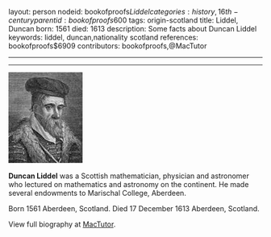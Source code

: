 layout: person
nodeid: bookofproofs$Liddel
categories: history,16th-century
parentid: bookofproofs$600
tags: origin-scotland
title: Liddel, Duncan
born: 1561
died: 1613
description: Some facts about Duncan Liddel
keywords: liddel, duncan,nationality scotland
references: bookofproofs$6909
contributors: bookofproofs,@MacTutor

---


---

![Liddel.jpg](https://github.com/bookofproofs/bookofproofs.github.io/blob/main/_sources/_assets/images/portraits/Liddel.jpg?raw=true)

**Duncan Liddel** was a Scottish mathematician, physician and astronomer who lectured on mathematics and astronomy on the continent. He made several endowments to Marischal College, Aberdeen.

Born 1561 Aberdeen, Scotland. Died 17 December 1613 Aberdeen, Scotland.


View full biography at [MacTutor](https://mathshistory.st-andrews.ac.uk/Biographies/Liddel/).
